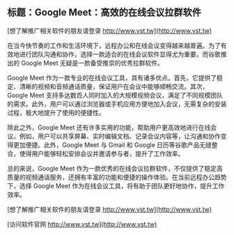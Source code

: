 ## **标题：Google Meet：高效的在线会议拉群软件**

[想了解推广相关软件的朋友请登录 http://www.vst.tw](http://www.vst.tw)

在当今快节奏的工作和生活环境下，远程办公和在线会议变得越来越普遍。为了有效地进行团队沟通和协作，选择一款适合的在线会议软件显得尤为重要。而谷歌推出的 Google Meet 无疑是一款备受推崇的优秀拉群软件。

Google Meet 作为一款专业的在线会议工具，具有诸多优点。首先，它提供了稳定、清晰的视频和音频通话质量，保证用户在会议中能够顺畅交流。其次，Google Meet 支持多达数百人同时加入的大规模视频会议，满足了不同规模团队的需求。此外，用户可以通过浏览器或手机应用方便地加入会议，无需复杂的安装过程，极大地提升了使用的便捷性。

除此之外，Google Meet 还有许多实用的功能，帮助用户更高效地进行在线会议。例如，用户可以共享屏幕、实时编辑文档、记录会议内容等，让沟通和协作变得更加便捷。此外，Google Meet 与 Gmail 和 Google 日历等谷歌产品无缝整合，使得用户能够轻松安排会议并邀请参与者，提升了工作效率。

总的来说，Google Meet 作为一款优秀的在线会议拉群软件，不仅提供了稳定高质量的视频通话服务，还拥有丰富的功能和便捷的操作体验。在当前远程办公趋势下，选择 Google Meet 作为在线会议工具，将有助于团队更好地协作，提升工作效率。

[想了解推广相关软件的朋友请登录 http://www.vst.tw](http://www.vst.tw)


[访问软件官网 http://www.vst.tw](http://www.vst.tw)
